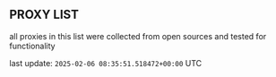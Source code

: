 ## PROXY LIST

all proxies in this list were collected from open sources and tested for functionality

last update: `2025-02-06 08:35:51.518472+00:00` UTC